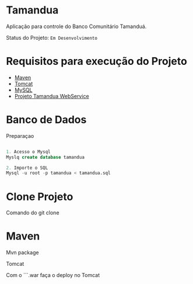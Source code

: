 Tamandua
======

Aplicação para controle do Banco Comunitário Tamanduá.

Status do Projeto: `Em Desenvolvimento`

Requisitos para execução do Projeto
======

* [Maven](link-maven)
* [Tomcat](link-tomcat)
* [MySQL](link-mysql)
* [Projeto Tamandua WebService](link-projetows)

Banco de Dados
======

Preparaçao

```sql

1. Acesso o Mysql
Myslq create database tamandua

2. Importe o SQL
Mysql -u root -p tamandua < tamandua.sql
```

Clone Projeto
======

Comando do git clone

Maven
======

Mvn package

Tomcat

Com o ```.war faça o deploy no Tomcat
